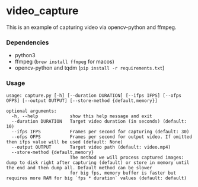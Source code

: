 # video_capture

This is an example of capturing video via opencv-python and ffmpeg.

### Dependencies
* python3
* ffmpeg (`brew install ffmpeg` for macos)
* opencv-python and tqdm (`pip install -r requirements.txt`)
 
### Usage 
```text
usage: capture.py [-h] [--duration DURATION] [--ifps IFPS] [--ofps OFPS] [--output OUTPUT] [--store-method {default,memory}]

optional arguments:
  -h, --help            show this help message and exit
  --duration DURATION   Target video duration (in seconds) (default: 10)
  --ifps IFPS           Frames per second for capturing (default: 30)
  --ofps OFPS           Frames per second for output video. If omitted then ifps value will be used (default: None)
  --output OUTPUT       Target video path (default: video.mp4)
  --store-method {default,memory}
                        The method we will process captured images: dump to disk right after capturing (default) or store in memory until the end and then dump all. Default method can be slower
                        for big fps, memory buffer is faster but requires more RAM for big `fps * duration` values (default: default)
```
